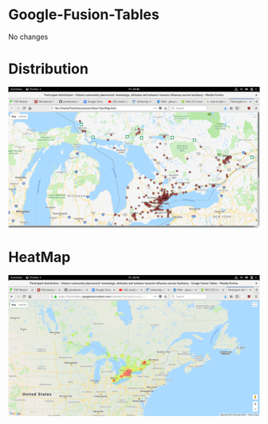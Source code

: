 # Google-Fusion-Tables
No changes
# Distribution
![Distribution](Distribution.png)

# HeatMap
![Heat-Map-Large](HeatMap1.png)

